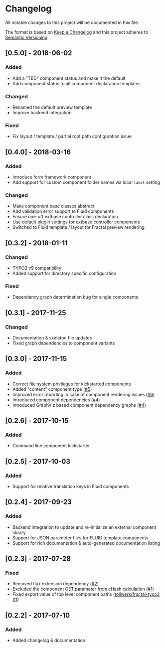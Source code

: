 # Changelog
All notable changes to this project will be documented in this file.

The format is based on [Keep a Changelog](http://keepachangelog.com/en/1.0.0/)
and this project adheres to [Semantic Versioning](http://semver.org/spec/v2.0.0.html).

## [0.5.0] - 2018-06-02

### Added

- Add a "TBD" component status and make it the default
- Add component status to all component declaration templates

### Changed

- Renamed the default preview template
- Improve backend integration

### Fixed

- Fix layout / template / partial root path configuration issue

## [0.4.0] - 2018-03-16

### Added

- Introduce form framework component
- Add support for custom component folder names via local `label` setting 

### Changed

- Make component base classes abstract
- Add validation error support to Fluid components 
- Ensure one-off extbase controller class declaration
- Use default plugin settings for extbase controller components
- Switched to Fluid template / layout for Fractal preview rendering 

## [0.3.2] - 2018-01-11

### Changed

- TYPO3 v9 compatibility
- Added support for directory specific configuration 

### Fixed

- Dependency graph determination bug for single components

## [0.3.1] - 2017-11-25

### Changed

- Documentation & skeleton file updates
- Fixed graph dependencies to component variants

## [0.3.0] - 2017-11-15

### Added

- Correct file system privileges for kickstarted components
- Added "content" component type ([#5](https://github.com/tollwerk/TYPO3-ext-tw_componentlibrary/issues/5))
- Improved error reporting in case of component rendering issues ([#6](https://github.com/tollwerk/TYPO3-ext-tw_componentlibrary/issues/6))
- Introduced component dependencies ([#4](https://github.com/tollwerk/TYPO3-ext-tw_componentlibrary/issues/4))
- Introduced GraphViz based component dependency graphs ([#4](https://github.com/tollwerk/TYPO3-ext-tw_componentlibrary/issues/4))

## [0.2.6] - 2017-10-15

### Added

- Command line component kickstarter

## [0.2.5] - 2017-10-03

### Added

- Support for relative translation keys in Fluid components

## [0.2.4] - 2017-09-23

### Added

- Backend integration to update and re-initialize an external component library
- Support for JSON parameter files for FLUID template components
- Support for rich documentation & auto-generated documentation listing

## [0.2.3] - 2017-07-28

### Fixed

- Removed flux extension dependency ([#2](https://github.com/tollwerk/TYPO3-ext-tw_componentlibrary/issues/2))
- Excluded the component GET parameter from cHash calculation ([#1](https://github.com/tollwerk/TYPO3-ext-tw_componentlibrary/issues/1))
- Fixed export value of top level component paths ([tollwerk/fractal-typo3 #1](https://github.com/tollwerk/fractal-typo3/issues/1))

## [0.2.2] - 2017-07-10

### Added

- Added changelog & documentation
